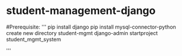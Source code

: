 # student-management-django

#Prerequisite:
'''
  pip install django
  pip install mysql-connector-python
  create new directory student-mgmt
  django-admin startproject student_mgmt_system
  
'''
